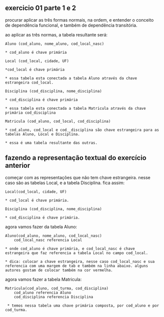 ## exercicio 01 parte 1 e 2

procurar aplicar as três formas normais, na ordem, e entender o conceito de dependência funcional, e também de dependência transitória.

ao aplicar as três normas, a tabela resultante será:

```
Aluno (cod_aluno, nome_aluno, cod_local_nasc)

* cod_aluno é chave primária
```


```
Local (cod_local, cidade, UF)

*cod_local é chave primária

* essa tabela esta conectada a tabela Aluno através da chave estrangeira cod_local.
```


```
Disciplina (cod_disciplina, nome_disciplina)

* cod_disciplina é chave primária

* essa tabela esta conectada a tabela Matricula através da chave primária cod_disciplina
```


```
Matricula (cod_aluno, cod_local, cod_disciplina)

* cod_aluno, cod_local e cod__disciplina são chave estrangeira para as tabelas Aluno, Local e Disciplina.

* essa é uma tabela resultante das outras.
```



## fazendo a representação textual do exercício anterior
começar com as representações que não tem chave estrangeira. nesse caso são as tabelas Local, e a tabela Disciplina. fica assim:

```
Local(cod_local, cidade, UF) 

* cod_local é chave primária.
```

```
Disciplina (cod_disciplina, nome_disciplina) 

* cod_disciplina é chave primária.
```


agora vamos fazer da tabela Aluno:

```
Aluno(cod_aluno, nome_aluno, cod_local_nasc)
    cod_local_nasc referencia Local

* onde cod_aluno é chave primária, e cod_local_nasc é chave estrangeira que faz referencia a tabela Local no campo cod_local.

* dica: colocar a chave estrangeira, nesse caso cod_local_nasc e sua referencia com uma margem de tab e também na linha abaixo. alguns autores gostam de colocar também na cor vermelha.
```

agora vamos fazer a tabela Matricula:

```
Matricula(cod_aluno, cod_turma, cod_disciplina)
    cod_aluno referencia Aluno
    cod_disciplina referencia Disciplina

 * temos nessa tabela uma chave primária composta, por cod_aluno e por cod_turma.
```







